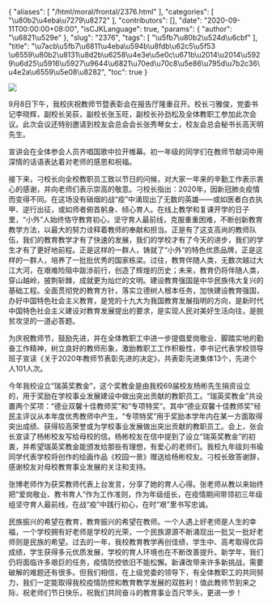 {
    "aliases": [
        "/html/moral/frontal/2376.html"
    ],
    "categories": [
        "\u80b2\u4eba\u7279\u8272"
    ],
    "contributors": [],
    "date": "2020-09-11T00:00:00+08:00",
    "isCJKLanguage": true,
    "params": {
        "author": "\u6821\u529e"
    },
    "slug": "2376",
    "tags": [
        "\u5fb7\u80b2\u524d\u6cbf"
    ],
    "title": "\u7acb\u5fb7\u6811\u4eba\u594b\u8fdb\u62c5\u5f53  \u6559\u80b2\u8131\u8d2b\u6258\u4e3e\u5e0c\u671b\u2014\u2014\u5929\u6d25\u5916\u5927\u9644\u6821\u70ed\u70c8\u5e86\u795d\u7b2c36\u4e2a\u6559\u5e08\u8282",
    "toc": true
}

![](https://cdn.tfls.online/mirror/full/f927b4a0cbd69c39e989ac43522d92e0154a5b21.jpg)




  





 9月8日下午，我校庆祝教师节暨表彰会在报告厅隆重召开。校长刁雅俊，党委书记李晓辉，副校长吴荻，副校长张玉旺，副校长孙劲松及全体教职工参加此次会议。此次会议还特别邀请到校友会总会会长张秀琴女士，校友会总会秘书长高天明先生。




宣讲会在全体参会人员齐唱国歌中拉开帷幕。初一年级的同学们在教师节献词中用深情的话语表达着对老师的感恩和祝福。




 接下来，刁校长向全校教职员工致以节日的问候，对大家一年来的辛勤工作表示衷心的感谢，并向老师们表示崇高的敬意。刁校长指出：2020年，因新冠肺炎疫情而变得不同。在这场没有硝烟的战“疫”中涌现出了无数的英雄——或如医者白衣执甲、逆行出征，或如师者俯首躬身、倾心育人。在线上教学和复课开学的日子里，“小外”人始终恪守教育初心，坚守育人最前线，克服重重困难，不断创新教育教学方法，以最大的努力诠释着教师的奉献和担当。正是有了这支高尚的教师队伍，我们的教育教学才有了快速的发展，我们的学校才有了今天的进步，我们的学生才有了更好地前程。正是这样的一群人，铸就了“小外”的特色优质品牌，正是这样的一群人，培养了一批批优秀的国家栋梁。过往，教育伴随人类，无数次越过大江大河，在艰难险阻中跋涉前行，创造了辉煌的历史；未来，教育仍将伴随人类，穿山越岭，披荆斩棘，成就更为灿烂的文明。建设教育强国是中华民族伟大复兴的基础工程。全面贯彻党的教育方针，落实立德树人根本任务，加快建设教育强国，办好中国特色社会主义教育，是党的十九大为我国教育发展指明的方向，是新时代中国特色社会主义建设对教育发展提出的要求，是实现人民对美好生活向往，是脱贫攻坚的一道必答题。




 为庆祝教师节，鼓励先进，并在全体教职工中进一步提倡爱岗敬业、脚踏实地的勤奋工作精神，树立良好的教师形象，激励教职工工作积极性，李书记代表学校领导班子宣读《关于2020年教师节表彰先进的决定》，共表彰先进集体13个，先进个人101人次。




今年我校设立“瑞英奖教金”，这个奖教金是由我校69届校友杨彬先生捐资设立的，用于奖励在学校事业发展建设中做出突出贡献的教职员工。“瑞英奖教金”共设置两个奖项：“德业双馨十佳教师奖”和“专项特奖”。其中“德业双馨十佳教师奖”经民主评议从本年度优秀教师中产生，“专项特奖”用于奖励本学年内在某一方面取得突出成绩、获得较高荣誉或为学校事业发展做出突出贡献的教职员工。会上，张会长宣读了杨彬校友写给母校的信。杨彬校友在信中提到了设立“瑞英奖教金”的初衷，并希望瑞英奖教金能颁发给那些有理想，有爱心的老师们。我校九年级刘书瑜同学代表学校将创作的绘画作品《校园一景》赠送给杨彬校友。刁校长致答谢辞，感谢校友对母校教育事业发展的关注和支持。




张博老师作为获奖教师代表上台发言，分享了她的育人心得。张老师从教以来始终把“爱岗敬业、教书育人”作为工作准则，作为年级组长，在疫情期间带领初三年级组坚守育人最前线，在战“疫”中践行初心，在时“艰”里书写忠诚。




 民族振兴的希望在教育，教育振兴的希望在教师。一个人遇上好老师是人生的幸福，一个学校拥有好老师是学校的光荣，一个民族源源不断涌现出一批又一批好老师则是民族的希望。过去的一年，我校教育教学再创佳绩，学生中、高考取得优异成绩，学生获得多元优质发展，学校的育人环境也在不断改善提升。新学年，我们仍将面临许多艰巨的任务，疫情防控依旧不能松懈。新课改带来许多新挑战，需要破解的难题还有很多。但我们相信，在上级党委的领导下，有全体教职工的共同努力，我们一定能取得我校疫情防控和教育教学发展的双胜利！值此教师节到来之际，祝老师们节日快乐，祝我们共同奋斗的教育事业百尺竿头，更进一步！




  



